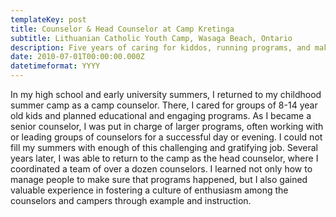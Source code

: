 ```yaml
---
templateKey: post
title: Counselor & Head Counselor at Camp Kretinga
subtitle: Lithuanian Catholic Youth Camp, Wasaga Beach, Ontario
description: Five years of caring for kiddos, running programs, and making memories
date: 2010-07-01T00:00:00.000Z
datetimeformat: YYYY
---
```


In my high school and early university summers, I returned to my childhood summer camp as a camp counselor. There, I cared for groups of 8-14 year old kids and planned educational and engaging programs. As I became a senior counselor, I was put in charge of larger programs, often working with or leading groups of counselors for a successful day or evening. I could not fill my summers with enough of this challenging and gratifying job. Several years later, I was able to return to the camp as the head counselor, where I coordinated a team of over a dozen counselors. I learned not only how to manage people to make sure that programs happened, but I also gained valuable experience in fostering a culture of enthusiasm among the counselors and campers through example and instruction.
